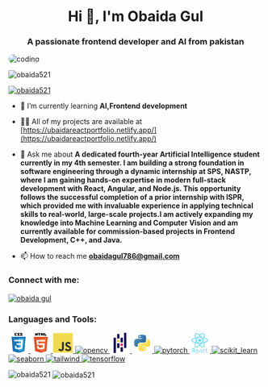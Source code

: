 <h1 align="center">Hi 👋, I'm Obaida Gul</h1>
<h3 align="center">A passionate frontend developer and AI from pakistan</h3>
<img align="center " width="200" alt="coding"  style="border-radius: 15px;" src="https://media1.tenor.com/m/QVC1Nmb9TwUAAAAC/coding.gif">

<p align="left"> <img src="https://komarev.com/ghpvc/?username=obaida521&label=Profile%20views&color=0e75b6&style=flat" alt="obaida521" /> </p>

<p align="left"> <a href="https://github.com/ryo-ma/github-profile-trophy"><img src="https://github-profile-trophy.vercel.app/?username=obaida521" alt="obaida521" /></a> </p>

- 🌱 I’m currently learning **AI,Frontend development**

- 👨‍💻 All of my projects are available at [https://ubaidareactportfolio.netlify.app/](https://ubaidareactportfolio.netlify.app/)

- 💬 Ask me about **A dedicated fourth-year Artificial Intelligence student currently in my 4th semester. I am building a strong foundation in software engineering through a dynamic internship at SPS, NASTP, where I am gaining hands-on expertise in modern full-stack development with React, Angular, and Node.js. This opportunity follows the successful completion of a prior internship with ISPR, which provided me with invaluable experience in applying technical skills to real-world, large-scale projects.I am actively expanding my knowledge into Machine Learning and Computer Vision and am currently available for commission-based projects in Frontend Development, C++, and Java.**

- 📫 How to reach me **obaidagul786@gmail.com**

<h3 align="left">Connect with me:</h3>
<p align="left">
<a href="https://linkedin.com/in/obaida gul" target="blank"><img align="center" src="https://raw.githubusercontent.com/rahuldkjain/github-profile-readme-generator/master/src/images/icons/Social/linked-in-alt.svg" alt="obaida gul" height="30" width="40" /></a>
</p>

<h3 align="left">Languages and Tools:</h3>
<p align="left"> <a href="https://www.w3schools.com/css/" target="_blank" rel="noreferrer"> <img src="https://raw.githubusercontent.com/devicons/devicon/master/icons/css3/css3-original-wordmark.svg" alt="css3" width="40" height="40"/> </a> <a href="https://www.w3.org/html/" target="_blank" rel="noreferrer"> <img src="https://raw.githubusercontent.com/devicons/devicon/master/icons/html5/html5-original-wordmark.svg" alt="html5" width="40" height="40"/> </a> <a href="https://developer.mozilla.org/en-US/docs/Web/JavaScript" target="_blank" rel="noreferrer"> <img src="https://raw.githubusercontent.com/devicons/devicon/master/icons/javascript/javascript-original.svg" alt="javascript" width="40" height="40"/> </a> <a href="https://opencv.org/" target="_blank" rel="noreferrer"> <img src="https://www.vectorlogo.zone/logos/opencv/opencv-icon.svg" alt="opencv" width="40" height="40"/> </a> <a href="https://pandas.pydata.org/" target="_blank" rel="noreferrer"> <img src="https://raw.githubusercontent.com/devicons/devicon/2ae2a900d2f041da66e950e4d48052658d850630/icons/pandas/pandas-original.svg" alt="pandas" width="40" height="40"/> </a> <a href="https://www.python.org" target="_blank" rel="noreferrer"> <img src="https://raw.githubusercontent.com/devicons/devicon/master/icons/python/python-original.svg" alt="python" width="40" height="40"/> </a> <a href="https://pytorch.org/" target="_blank" rel="noreferrer"> <img src="https://www.vectorlogo.zone/logos/pytorch/pytorch-icon.svg" alt="pytorch" width="40" height="40"/> </a> <a href="https://reactjs.org/" target="_blank" rel="noreferrer"> <img src="https://raw.githubusercontent.com/devicons/devicon/master/icons/react/react-original-wordmark.svg" alt="react" width="40" height="40"/> </a> <a href="https://scikit-learn.org/" target="_blank" rel="noreferrer"> <img src="https://upload.wikimedia.org/wikipedia/commons/0/05/Scikit_learn_logo_small.svg" alt="scikit_learn" width="40" height="40"/> </a> <a href="https://seaborn.pydata.org/" target="_blank" rel="noreferrer"> <img src="https://seaborn.pydata.org/_images/logo-mark-lightbg.svg" alt="seaborn" width="40" height="40"/> </a> <a href="https://tailwindcss.com/" target="_blank" rel="noreferrer"> <img src="https://www.vectorlogo.zone/logos/tailwindcss/tailwindcss-icon.svg" alt="tailwind" width="40" height="40"/> </a> <a href="https://www.tensorflow.org" target="_blank" rel="noreferrer"> <img src="https://www.vectorlogo.zone/logos/tensorflow/tensorflow-icon.svg" alt="tensorflow" width="40" height="40"/> </a> </p>

<p><img align="left" src="https://github-readme-stats.vercel.app/api/top-langs?username=obaida521&show_icons=true&locale=en&layout=compact" alt="obaida521" /></p>

<p>&nbsp;<img align="center" src="https://github-readme-stats.vercel.app/api?username=obaida521&show_icons=true&locale=en" alt="obaida521" /></p>

